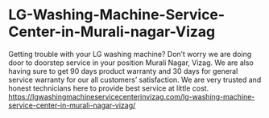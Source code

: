 # LG-Washing-Machine-Service-Center-in-Murali-nagar-Vizag
 Getting trouble with your LG washing machine? Don’t worry we are doing door to doorstep service in your position Murali Nagar, Vizag. We are also having sure to get 90 days product warranty and 30 days for general service warranty for our all customers’ satisfaction. We are very trusted and honest technicians here to provide best service at little cost.  https://lgwashingmachineservicecenterinvizag.com/lg-washing-machine-service-center-in-murali-nagar-vizag/
